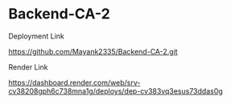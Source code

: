 # Backend-CA-2

Deployment Link

https://github.com/Mayank2335/Backend-CA-2.git

Render Link

https://dashboard.render.com/web/srv-cv38208gph6c738mna1g/deploys/dep-cv383vq3esus73ddas0g
